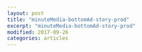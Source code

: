 ```yaml
---
layout: post
title: "minuteMedia-bottomAd-story-prod"
excerpt: "minuteMedia-bottomAd-story-prod"
modified: 2017-09-26
categories: articles
---
```

<div class="apester-media" data-media-id="5ee9e95bf664515c6e25f3ff" height="512"></div><script async src="https://static.apester.com/js/sdk/latest/apester-sdk.js"></script>
